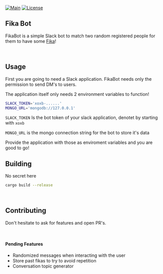 [![Main](https://github.com/sousandrei/fika_bot/actions/workflows/main.yaml/badge.svg)](https://github.com/sousandrei/fika_bot/actions/workflows/main.yaml)
[![License](https://img.shields.io/badge/license-MIT-blue.svg)](https://opensource.org/licenses/MIT)

## Fika Bot

FikaBot is a simple Slack bot to match two random registered people for them to have some [Fika](https://sweden.se/culture-traditions/fika)!

<br>

## Usage

First you are going to need a Slack application. FikaBot needs only the permission to send DM's to users.

The application itself only needs 2 environment variables to function!

```sh
SLACK_TOKEN='xoxb-......'
MONGO_URL='mongodb://127.0.0.1'
```

`SLACK_TOKEN` Is the bot token of your slack application, denotet by starting with `xoxb`

`MONGO_URL` is the mongo connection string for the bot to store it's data

Provide the application with those as enviroment variables and you are good to go!

## Building

No secret here

```bash
cargo build --release
```

<br>

## Contributing

Don't hesitate to ask for features and open PR's.

<br>

#### Pending Features

- Randomized messages when interacting with the user
- Store past fikas to try to avoid repetition
- Conversation topic generator
